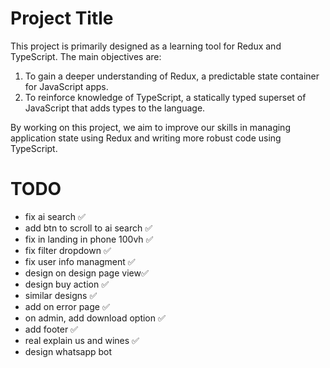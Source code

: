 # Project Title

This project is primarily designed as a learning tool for Redux and TypeScript. The main objectives are:

1. To gain a deeper understanding of Redux, a predictable state container for JavaScript apps.
2. To reinforce knowledge of TypeScript, a statically typed superset of JavaScript that adds types to the language.

By working on this project, we aim to improve our skills in managing application state using Redux and writing more robust code using TypeScript.

# TODO
- fix ai search ✅
- add btn to scroll to ai search ✅
- fix in landing in phone 100vh ✅
- fix filter dropdown ✅
- fix user info managment ✅
- design on design page view✅
- design buy action ✅
- similar designs ✅
- add on error page ✅
- on admin, add download option ✅
- add footer ✅
- real explain us and wines ✅
- design whatsapp bot
